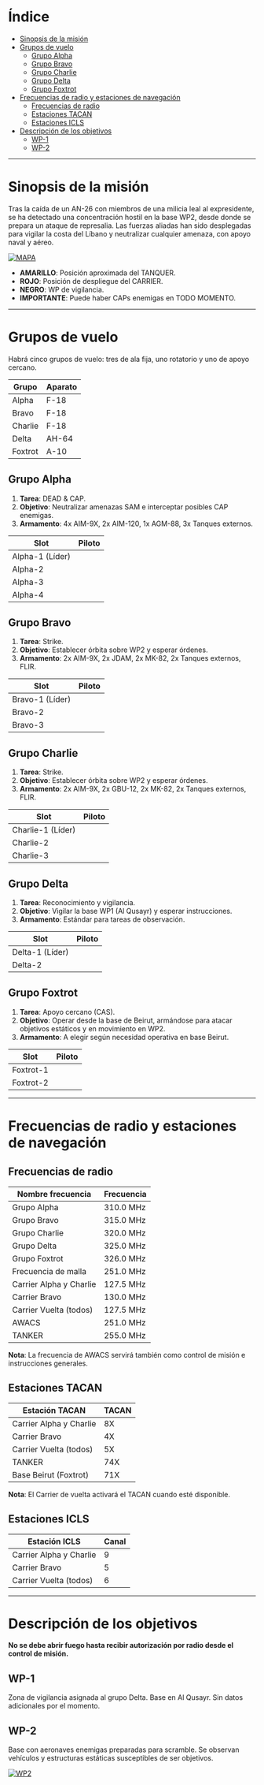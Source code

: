 # Índice

- [Sinopsis de la misión](#sinopsis-de-la-misión)
- [Grupos de vuelo](#grupos-de-vuelo)
  - [Grupo Alpha](#grupo-alpha)
  - [Grupo Bravo](#grupo-bravo)
  - [Grupo Charlie](#grupo-charlie)
  - [Grupo Delta](#grupo-delta)
  - [Grupo Foxtrot](#grupo-foxtrot)
- [Frecuencias de radio y estaciones de navegación](#frecuencias-de-radio-y-estaciones-de-navegación)
  - [Frecuencias de radio](#frecuencias-de-radio)
  - [Estaciones TACAN](#estaciones-tacan)
  - [Estaciones ICLS](#estaciones-icls)
- [Descripción de los objetivos](#descripción-de-los-objetivos)
  - [WP-1](#wp-1)
  - [WP-2](#wp-2)

---

# Sinopsis de la misión

Tras la caída de un AN-26 con miembros de una milicia leal al expresidente, se ha detectado una concentración hostil en la base WP2, desde donde se prepara un ataque de represalia. Las fuerzas aliadas han sido desplegadas para vigilar la costa del Líbano y neutralizar cualquier amenaza, con apoyo naval y aéreo.

[![MAPA](https://i.ibb.co/4LZc6q3/MAPA.webp)](https://ibb.co/BJVmXpF)

- **AMARILLO**: Posición aproximada del TANQUER.
- **ROJO**: Posición de despliegue del CARRIER.
- **NEGRO**: WP de vigilancia.
- **IMPORTANTE**: Puede haber CAPs enemigas en TODO MOMENTO.

---

# Grupos de vuelo

Habrá cinco grupos de vuelo: tres de ala fija, uno rotatorio y uno de apoyo cercano.

| Grupo   | Aparato |
|---------|---------|
| Alpha   | F-18    |
| Bravo   | F-18    |
| Charlie | F-18    |
| Delta   | AH-64   |
| Foxtrot | A-10    |

## Grupo Alpha

1. **Tarea**: DEAD & CAP.  
2. **Objetivo**: Neutralizar amenazas SAM e interceptar posibles CAP enemigas.  
3. **Armamento**: 4x AIM-9X, 2x AIM-120, 1x AGM-88, 3x Tanques externos.

| Slot           | Piloto             |
|----------------|--------------------|
| Alpha-1 (Líder) |            |
| Alpha-2         |                |
| Alpha-3         |    |
| Alpha-4         |                    |

## Grupo Bravo

1. **Tarea**: Strike.  
2. **Objetivo**: Establecer órbita sobre WP2 y esperar órdenes.  
3. **Armamento**: 2x AIM-9X, 2x JDAM, 2x MK-82, 2x Tanques externos, FLIR.

| Slot            | Piloto   |
|------------------|----------|
| Bravo-1 (Líder)   |          |
| Bravo-2           |   |
| Bravo-3           |          |

## Grupo Charlie

1. **Tarea**: Strike.  
2. **Objetivo**: Establecer órbita sobre WP2 y esperar órdenes.  
3. **Armamento**: 2x AIM-9X, 2x GBU-12, 2x MK-82, 2x Tanques externos, FLIR.

| Slot             | Piloto      |
|------------------|-------------|
| Charlie-1 (Líder) |             |
| Charlie-2         |             |
| Charlie-3         |   |

## Grupo Delta

1. **Tarea**: Reconocimiento y vigilancia.  
2. **Objetivo**: Vigilar la base WP1 (Al Qusayr) y esperar instrucciones.  
3. **Armamento**: Estándar para tareas de observación.

| Slot            | Piloto       |
|------------------|--------------|
| Delta-1 (Líder)   |              |
| Delta-2           |    |

## Grupo Foxtrot

1. **Tarea**: Apoyo cercano (CAS).  
2. **Objetivo**: Operar desde la base de Beirut, armándose para atacar objetivos estáticos y en movimiento en WP2.  
3. **Armamento**: A elegir según necesidad operativa en base Beirut.

| Slot            | Piloto |
|------------------|--------|
| Foxtrot-1         |        |
| Foxtrot-2         |        |

---

# Frecuencias de radio y estaciones de navegación

## Frecuencias de radio

| Nombre frecuencia         | Frecuencia  |
|---------------------------|-------------|
| Grupo Alpha               | 310.0 MHz   |
| Grupo Bravo               | 315.0 MHz   |
| Grupo Charlie             | 320.0 MHz   |
| Grupo Delta               | 325.0 MHz   |
| Grupo Foxtrot             | 326.0 MHz   |
| Frecuencia de malla       | 251.0 MHz   |
| Carrier Alpha y Charlie   | 127.5 MHz   |
| Carrier Bravo             | 130.0 MHz   |
| Carrier Vuelta (todos)    | 127.5 MHz   |
| AWACS                     | 251.0 MHz   |
| TANKER                    | 255.0 MHz   |

**Nota**: La frecuencia de AWACS servirá también como control de misión e instrucciones generales.

## Estaciones TACAN

| Estación TACAN             | TACAN |
|----------------------------|--------|
| Carrier Alpha y Charlie    | 8X     |
| Carrier Bravo              | 4X     |
| Carrier Vuelta (todos)     | 5X     |
| TANKER                     | 74X    |
| Base Beirut (Foxtrot)      | 71X    |

**Nota**: El Carrier de vuelta activará el TACAN cuando esté disponible.

## Estaciones ICLS

| Estación ICLS              | Canal |
|----------------------------|--------|
| Carrier Alpha y Charlie    | 9      |
| Carrier Bravo              | 5      |
| Carrier Vuelta (todos)     | 6      |

---

# Descripción de los objetivos

**No se debe abrir fuego hasta recibir autorización por radio desde el control de misión.**

## WP-1

Zona de vigilancia asignada al grupo Delta. Base en Al Qusayr. Sin datos adicionales por el momento.

## WP-2

Base con aeronaves enemigas preparadas para scramble. Se observan vehículos y estructuras estáticas susceptibles de ser objetivos.

[![WP2](https://i.ibb.co/cXXFJ09M/WP2.webp)](https://ibb.co/WppynZXq)
